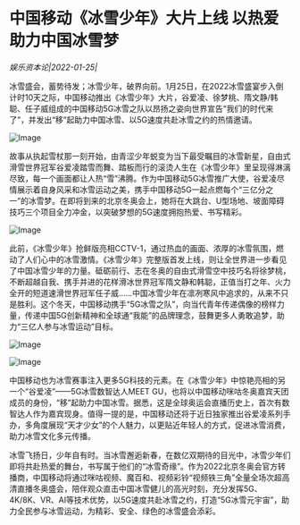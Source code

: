 # 中国移动《冰雪少年》大片上线  以热爱助力中国冰雪梦

*娱乐资本论|2022-01-25|*

冰雪盛会，蓄势待发；冰雪少年，破界向前。1月25日，在2022冰雪盛宴步入倒计时10天之际，中国移动推出《冰雪少年》大片，谷爱凌、徐梦桃、隋文静/韩聪、任子威组成的中国移动5G冰雪之队以昂扬之姿向世界宣告“我们的时代来了”，并发出“移”起助力中国冰雪、以5G速度共赴冰雪之约的热情邀请。

![Image](http://static.ylzbl.com/uploads/ueditor/php/upload/image/20220125/1643085652630817.png)

故事从执起雪杖那一刻开始，由青涩少年蜕变为当下最受瞩目的冰雪新星，自由式滑雪世界冠军谷爱凌踏雪而舞、踏板而行的滚烫人生在《冰雪少年》里呈现得淋漓尽致，每一个画面都让人热“雪”沸腾。作为中国移动5G冰雪推广大使，谷爱凌尽情展示着自身风采和冰雪运动之美，携手中国移动5G一起点燃每个“三亿分之一”的冰雪梦。在即将到来的北京冬奥会上，她将在大跳台、U型场地、坡面障碍技巧三个项目全力冲金，以突破梦想的5G速度拥抱热爱、书写精彩。

![Image](http://static.ylzbl.com/uploads/ueditor/php/upload/image/20220125/1643085653245370.png)

此前，《冰雪少年》抢鲜版亮相CCTV-1，通过热血的画面、浓厚的冰雪氛围，燃动了人们心中的冰雪激情。《冰雪少年》完整版首发上线，则让全世界进一步看见了中国冰雪少年的力量。砥砺前行、志在冬奥的自由式滑雪空中技巧名将徐梦桃，不断超越自我、携手并进的花样滑冰世界冠军隋文静和韩聪，正值当打之年、火力全开的短道速滑世界冠军任子威……中国冰雪少年在凛冽寒风中追求的，从来不只是胜利。这个冬天，中国移动携手“5G冰雪之队”，向当代青年传递偶像的榜样力量，传递中国5G创新精神和全球通“我能”的品牌理念，鼓舞更多人勇敢追梦，助力“三亿人参与冰雪运动”目标。

![Image](http://static.ylzbl.com/uploads/ueditor/php/upload/image/20220125/1643085656589290.png)

![Image](http://static.ylzbl.com/uploads/ueditor/php/upload/image/20220125/1643085652381690.png)

中国移动也为冰雪赛事注入更多5G科技的元素。在《冰雪少年》中惊艳亮相的另一个“谷爱凌”——5G冰雪数智达人MEET GU，也将以中国移动咪咕冬奥嘉宾天团成员的身份，“移”起助力中国冰雪。据悉，这是全球奥运会直播历史上，首次有数智达人作为嘉宾现身。值得一提的是，中国移动还将于近日独家推出谷爱凌系列手办，多角度展现“天才少女”的个人魅力，以更贴近年轻人的方式，促进冰雪消费，助力冰雪文化多元传播。

冰雪飞扬日，少年自有时。当冰雪邂逅新春，在数亿双期待的目光中，冰雪少年们即将共赴热爱的舞台，书写属于他们的“冰雪奇缘”。作为2022北京冬奥会官方转播商，中国移动将通过咪咕视频、魔百和、视频彩铃“视频铁三角”全量全场次超高清直播冬奥盛会，陪伴观众直击中国冰雪健儿的高光时刻，充分发挥5G、4K/8K、VR、AI等技术优势，以5G速度共赴冰雪之约，打造“5G冰雪元宇宙”，助力全民参与冰雪运动，为精彩、安全、绿色的冰雪盛会添彩。

